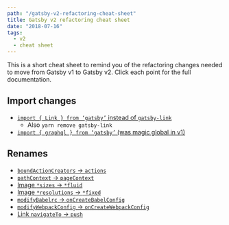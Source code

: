 ```yaml
---
path: "/gatsby-v2-refactoring-cheat-sheet"
title: Gatsby v2 refactoring cheat sheet
date: "2018-07-16"
tags: 
  - v2
  - cheat sheet
---
```


This is a short cheat sheet to remind you of the refactoring changes needed to move from Gatsby v1 to Gatsby v2. Click each point for the full documentation.

## Import changes

* [`import { Link } from ‘gatsby’` instead of `gatsby-link`](https://next.gatsbyjs.org/docs/migrating-from-v1-to-v2/#import-link-from-gatsby)
  - Also `yarn remove gatsby-link`
* [`import { graphql } from ‘gatsby’` (was magic global in v1)](https://next.gatsbyjs.org/docs/migrating-from-v1-to-v2/#import-graphql-from-gatsby)

## Renames

* [`boundActionCreators` -> `actions`](https://next.gatsbyjs.org/docs/migrating-from-v1-to-v2/#rename-boundactioncreators-to-actions)
* [`pathContext` -> `pageContext`](https://next.gatsbyjs.org/docs/migrating-from-v1-to-v2/#rename-pathcontext-to-pagecontext)
* [Image `*sizes` -> `*fluid`](https://next.gatsbyjs.org/docs/migrating-from-v1-to-v2/#rename-responsive-image-queries)
* [Image `*resolutions` -> `*fixed`](https://next.gatsbyjs.org/docs/migrating-from-v1-to-v2/#rename-responsive-image-queries)
* [`modifyBabelrc` -> `onCreateBabelConfig`](https://next.gatsbyjs.org/docs/migrating-from-v1-to-v2/#change-modifybabelrc-to-oncreatebabelconfig)
* [`modifyWebpackConfig` -> `onCreateWebpackConfig`](https://next.gatsbyjs.org/docs/migrating-from-v1-to-v2/#change-modifywebpackconfig-to-oncreatewebpackconfig)
* [Link `navigateTo` -> `push`](https://next.gatsbyjs.org/docs/migrating-from-v1-to-v2/#change-navigateto-to-push)
